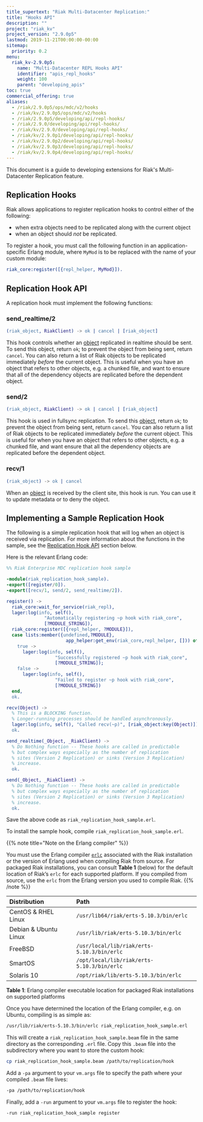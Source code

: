 ```yaml
---
title_supertext: "Riak Multi-Datacenter Replication:"
title: "Hooks API"
description: ""
project: "riak_kv"
project_version: "2.9.0p5"
lastmod: 2019-11-21T00:00:00-00:00
sitemap:
  priority: 0.2
menu:
  riak_kv-2.9.0p5:
    name: "Multi-Datacenter REPL Hooks API"
    identifier: "apis_repl_hooks"
    weight: 100
    parent: "developing_apis"
toc: true
commercial_offering: true
aliases:
  - /riak/2.9.0p5/ops/mdc/v2/hooks
  - /riak/kv/2.9.0p5/ops/mdc/v2/hooks
  - /riak/2.9.0p5/developing/api/repl-hooks/
  - /riak/2.9.0/developing/api/repl-hooks/
  - /riak/kv/2.9.0/developing/api/repl-hooks/
  - /riak/kv/2.9.0p1/developing/api/repl-hooks/
  - /riak/kv/2.9.0p2/developing/api/repl-hooks/
  - /riak/kv/2.9.0p3/developing/api/repl-hooks/
  - /riak/kv/2.9.0p4/developing/api/repl-hooks/
---
```


[object]: https://github.com/basho/riak_kv/blob/master/src/riak_object.erl

This document is a guide to developing extensions for Riak's
Multi-Datacenter Replication feature.

## Replication Hooks

Riak allows applications to register replication hooks to control
either of the following:

* when extra objects need to be replicated along with the current object
* when an object should _not_ be replicated.

To register a hook, you must call the following function in an
application-specific Erlang module, where `MyMod` is to be replaced
with the name of your custom module:

```erlang
riak_core:register([{repl_helper, MyMod}]).
```

## Replication Hook API

A replication hook must implement the following functions:

### send_realtime/2

```erlang
(riak_object, RiakClient) -> ok | cancel | [riak_object]
```

This hook controls whether an [object][object]
replicated in realtime should be sent. To send this object, return `ok`;
to prevent the object from being sent, return `cancel`. You can also
return a list of Riak objects to be replicated immediately *before* the
current object. This is useful when you have an object that refers to
other objects, e.g. a chunked file, and want to ensure that all of the
dependency objects are replicated before the dependent object.

### send/2

```erlang
(riak_object, RiakClient) -> ok | cancel | [riak_object]
```

This hook is used in fullsync replication. To send this
[object][object],
return `ok`; to prevent the object from being sent, return `cancel`. You
can also return a list of Riak objects to be replicated immediately
*before* the current object. This is useful for when you have an object
that refers to other objects, e.g. a chunked file, and want ensure that
all the  dependency objects are replicated before the dependent object.

### recv/1

```erlang
(riak_object) -> ok | cancel
```

When an [object][object]
is received by the client site, this hook is run. You can use it to
update metadata or to deny the object.

## Implementing a Sample Replication Hook

The following is a simple replication hook that will log when an object
is received via replication. For more information about the functions in
the sample, see the [Replication Hook API](#replication-hook-api) section below.

Here is the relevant Erlang code:

```erlang
%% Riak Enterprise MDC replication hook sample

-module(riak_replication_hook_sample).
-export([register/0]).
-export([recv/1, send/2, send_realtime/2]).

register() ->
  riak_core:wait_for_service(riak_repl),
  lager:log(info, self(),
              "Automatically registering ~p hook with riak_core",
              [?MODULE_STRING]),
  riak_core:register([{repl_helper, ?MODULE}]),
  case lists:member({undefined,?MODULE},
                      app_helper:get_env(riak_core,repl_helper, [])) of
    true ->
      lager:log(info, self(),
                  "Successfully registered ~p hook with riak_core",
                  [?MODULE_STRING]);
    false ->
      lager:log(info, self(),
                  "Failed to register ~p hook with riak_core",
                  [?MODULE_STRING])
  end,
  ok.

recv(Object) ->
  % This is a BLOCKING function.
  % Longer-running processes should be handled asynchronously.
  lager:log(info, self(), "Called recv(~p)", [riak_object:key(Object)]),
  ok.

send_realtime(_Object, _RiakClient) ->
  % Do Nothing function -- These hooks are called in predictable
  % but complex ways especially as the number of replication
  % sites (Version 2 Replication) or sinks (Version 3 Replication)
  % increase.
  ok.

send(_Object, _RiakClient) ->
  % Do Nothing function -- These hooks are called in predictable
  % but complex ways especially as the number of replication
  % sites (Version 2 Replication) or sinks (Version 3 Replication)
  % increase.
  ok.
```

Save the above code as `riak_replication_hook_sample.erl`.

To install the sample hook, compile `riak_replication_hook_sample.erl`.

{{% note title="Note on the Erlang compiler" %}}

[erlc]: http://erlang.org/doc/man/erlc.html
You must use the Erlang compiler [`erlc`][erlc]
associated with the Riak installation or the version of Erlang used when
compiling Riak from source. For packaged Riak installations, you can
consult **Table 1** (below) for the default location of
Riak’s `erlc` for each supported platform. If you compiled
from source, use the `erlc` from the Erlang version you used
to compile Riak.
{{% /note %}}

Distribution | Path
:------------|:----
CentOS & RHEL Linux | `/usr/lib64/riak/erts-5.10.3/bin/erlc` |
Debian & Ubuntu Linux | `/usr/lib/riak/erts-5.10.3/bin/erlc` |
FreeBSD | `/usr/local/lib/riak/erts-5.10.3/bin/erlc` |
SmartOS | `/opt/local/lib/riak/erts-5.10.3/bin/erlc`
Solaris 10 | `/opt/riak/lib/erts-5.10.3/bin/erlc`

**Table 1**: Erlang compiler executable location for packaged Riak
installations on supported platforms

Once you have determined the location of the Erlang compiler, e.g. on
Ubuntu, compiling is as simple as:

```bash
/usr/lib/riak/erts-5.10.3/bin/erlc riak_replication_hook_sample.erl
```

This will create a `riak_replication_hook_sample.beam` file in the same
directory as the corresponding `.erl` file. Copy this `.beam` file into
the subdirectory where you want to store the custom hook:

```bash
cp riak_replication_hook_sample.beam /path/to/replication/hook
```

Add a `-pa` argument to your `vm.args` file to specify the path where
your compiled `.beam` file lives:

```bash
-pa /path/to/replication/hook
```

Finally, add a `-run` argument to your `vm.args` file to register the
hook:

```bash
-run riak_replication_hook_sample register
```

